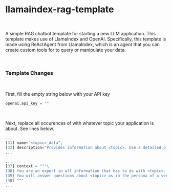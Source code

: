 # llamaindex-rag-template

<br />

A simple RAG chatbot template for starting a new LLM application. This template makes use of LlamaIndex and OpenAI. Specifically, this template is made using ReActAgent from LlamaIndex, which is an agent that you can create custom tools for to query or manipulate your data.

<br />

### Template Changes

<br />

First, fill the empty string below with your API key
```python
openai.api_key = ""
```

<br />

Next, replace all occurences of <topic> with whatever topic your application is about. See lines below.
```python
...
[31] name="<topic>_data",
[32] description="Provides information about <topic>. Use a detailed plain text question as input to the tool."
...

...
[37] context = """\
[38] You are an expert in all information that has to do with <topic>. \
[39] You will answer questions about <topic> as in the persona of a very knowledgeable expert. \
[40] """
...
```
